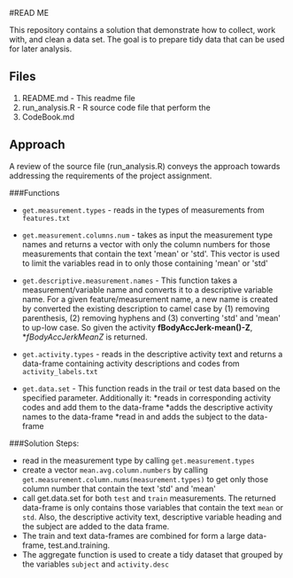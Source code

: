 
#READ ME

This repository contains a solution that demonstrate how to collect, work with, and clean a data set. The goal is to prepare tidy data that can be used for later analysis.



## Files
1. README.md  - This readme file
2. run_analysis.R  - R source code file that perform the  
3. CodeBook.md
   

## Approach

A review of the source file (run_analysis.R) conveys the approach towards addressing the requirements of the project assignment.

###Functions 

* `get.measurement.types` - reads in the types of measurements from `features.txt`

* `get.measurement.columns.num` - takes as input the measurement type names and returns a vector with only the column numbers for those measurements that contain the text 'mean' or 'std'.  This vector is used to limit the variables read in to only those containing 'mean' or 'std'

* `get.descriptive.measurement.names` - This function takes a measurement/variable name and converts it to a descriptive variable name. For a given feature/measurement name, a new name is created by converted the existing description to camel case by (1) removing parenthesis, (2) removing hyphens and (3) converting 'std' and 'mean' to up-low case.  So given the activity **fBodyAccJerk-mean()-Z**, **fBodyAccJerkMeanZ* is returned.

* `get.activity.types` - reads in the descriptive activity text and returns a data-frame containing activity descriptions and codes from `activity_labels.txt`

* `get.data.set` - This function reads in the trail or test data based on the specified parameter.  Additionally it:
*reads in corresponding activity codes and add them to the data-frame
*adds the descriptive activity names to the data-frame
*read in and adds the subject to the data-frame



###Solution Steps:
 
* read in the measurement type by calling `get.measurement.types`
* create a vector `mean.avg.column.numbers` by calling `get.measurement.column.nums(measurement.types)` to get only those column number that contain the text 'std' and 'mean'
* call get.data.set for both `test` and `train` measurements.  The returned data-frame is only contains those variables that contain the text `mean` or `std`.  Also, the descriptive activity text, descriptive variable heading and the subject are added to the data frame.
* The train and text data-frames are combined for form a large data-frame, test.and.training.
* The aggregate function is used to create a tidy dataset that grouped by the variables `subject` and `activity.desc`



